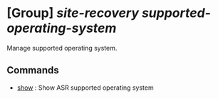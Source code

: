 # [Group] _site-recovery supported-operating-system_

Manage supported operating system.

## Commands

- [show](/Commands/site-recovery/supported-operating-system/_show.md)
: Show ASR supported operating system
